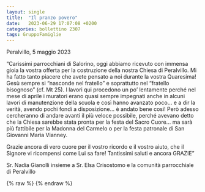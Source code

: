 ```yaml
---
layout: single
title:  "Il pranzo povero"
date:   2023-06-29 17:07:08 +0200
categories: bollettino 2307
tags: GruppoFamiglie
---
```



Peralvillo, 5 maggio 2023


“Carissimi parrocchiani di Salorino,
oggi abbiamo ricevuto con immensa gioia la vostra offerta per la costruzione della nostra Chiesa di Peralvillo. Mi ha fatto tanto piacere che avete pensato a noi durante la vostra Quaresima!
Gesù sempre si “nasconde nel fratello” e soprattutto nel “fratello bisognoso” (cf. Mt 25). I lavori qui procedono un po’ lentamente perché nel mese di aprile i muratori erano quasi sempre impegnati anche in alcuni lavori di manutenzione della scuola e così hanno avanzato poco... e a dir la verità, avendo pochi fondi a disposizione... è andato bene così! Però adesso cercheranno di andare avanti il più veloce possibile, perché avevano detto che la Chiesa sarebbe stata pronta per la festa del Sacro Cuore... ma sarà più fattibile per la Madonna del Carmelo o per la festa patronale di San Giovanni Maria Vianney.


Grazie ancora di vero cuore per il vostro ricordo e il vostro aiuto, che il Signore
vi ricompensi come Lui sa fare!
Tantissimi saluti e ancora GRAZIE”

Sr. Nadia Gianolli
insieme a Sr. Elsa Crisostomo e la comunità parrocchiale di Peralvillo

{% raw %}<img class="full"
     src="/assets/images/bollettino2307/pranzopovero.jpg"
     alt="">
{% endraw %}



